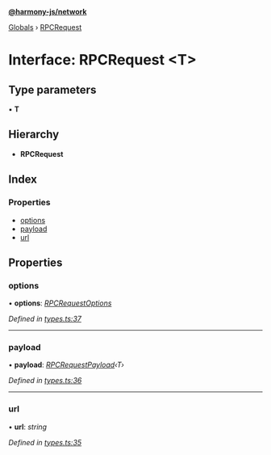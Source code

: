 **[@harmony-js/network](../README.md)**

[Globals](../README.md) › [RPCRequest](rpcrequest.md)

# Interface: RPCRequest <**T**>

## Type parameters

▪ **T**

## Hierarchy

* **RPCRequest**

## Index

### Properties

* [options](rpcrequest.md#options)
* [payload](rpcrequest.md#payload)
* [url](rpcrequest.md#url)

## Properties

###  options

• **options**: *[RPCRequestOptions](rpcrequestoptions.md)*

*Defined in [types.ts:37](https://github.com/FireStack-Lab/Harmony-sdk-core/blob/2ea7368/packages/harmony-network/src/types.ts#L37)*

___

###  payload

• **payload**: *[RPCRequestPayload](rpcrequestpayload.md)‹T›*

*Defined in [types.ts:36](https://github.com/FireStack-Lab/Harmony-sdk-core/blob/2ea7368/packages/harmony-network/src/types.ts#L36)*

___

###  url

• **url**: *string*

*Defined in [types.ts:35](https://github.com/FireStack-Lab/Harmony-sdk-core/blob/2ea7368/packages/harmony-network/src/types.ts#L35)*